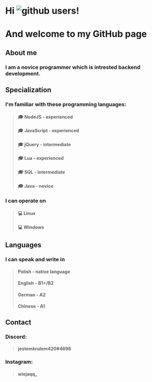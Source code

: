 # Hi ![github](https://img.shields.io/badge/GitHub-ffffff?style=for-the-badge&logo=GitHub&logoColor=black) users!
# And welcome to my GitHub page

## About me
### I am a novice programmer which is intrested backend development. 

## Specialization
### I'm familiar with these programming languages:
> #### 🎓 NodeJS - experienced
> #### 🎓 JavaScript - experienced
> #### 🎓 jQuery - intermediate
> #### 🎓 Lua - experienced
> #### 🎓 SQL - intermediate
> #### 🎓 Java - novice

### I can operate on
> #### 💻 Linux
> #### 💻 Windows

## Languages
### I can speak and write in
> #### Polish - native language
> #### English - B1+/B2
> #### German - A2
> #### Chinese - A1

## Contact
### Discord:
> #### jestemkrulem420#4698
### Instagram:
> #### wiejaqq_
